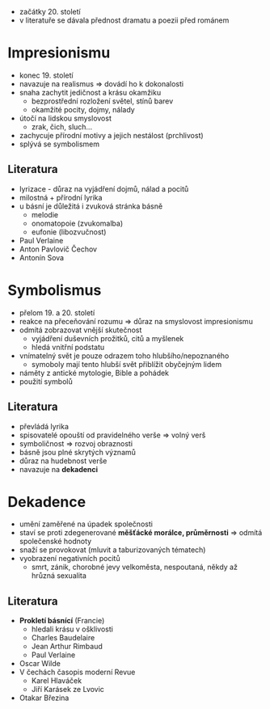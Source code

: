 - začátky 20. století
- v literatuře se dávala přednost dramatu a poezii před románem

# Impresionismu

- konec 19. století
- navazuje na realismus => dovádí ho k dokonalosti
- snaha zachytit jedičnost a krásu okamžiku
	- bezprostřední rozložení světel, stínů barev
	- okamžité pocity, dojmy, nálady
- útočí na lidskou smyslovost
	- zrak, čich, sluch...
- zachycuje přírodní motivy a jejich nestálost (prchlivost)
- splývá se symbolismem

## Literatura

- lyrizace - důraz na vyjádření dojmů, nálad a pocitů
- milostná + přírodní lyrika
- u básní je důležitá i zvuková stránka básně 
	- melodie
	- onomatopoie (zvukomalba)
	- eufonie (libozvučnost)
- Paul Verlaine
- Anton Pavlovič Čechov
- Antonín Sova

# Symbolismus

- přelom 19. a 20. století
- reakce na přeceňování rozumu => důraz na smyslovost impresionismu
- odmítá zobrazovat vnější skutečnost 
	- vyjádření duševních prožitků, citů a myšlenek
	- hledá vnitřní podstatu
- vnímatelný svět je pouze odrazem toho hlubšího/nepoznaného
	- symoboly mají tento hlubší svět přiblížit obyčejným lidem
- náměty z antické mytologie, Bible a pohádek
- použití symbolů

## Literatura

- převládá lyrika
- spisovatelé opouští od pravidelného verše => volný verš
- symboličnost => rozvoj obraznosti
- básně jsou plné skrytých významů
- důraz na hudebnost verše
- navazuje na **dekadenci**

# Dekadence

- umění zaměřené na úpadek společnosti
- staví se proti zdegenerované **měšťácké morálce, průměrnosti** => odmítá společenské hodnoty
- snaží se provokovat (mluvit a taburizovaných tématech)
- vyobrazení negativních pocitů
	- smrt, zánik, chorobné jevy velkoměsta, nespoutaná, někdy až hrůzná sexualita

## Literatura

- **Prokletí básnící** (Francie)
	- hledali krásu v ošklivosti
	- Charles Baudelaire
	- Jean Arthur Rimbaud
	- Paul Verlaine
- Oscar Wilde
- V čechách časopis moderní Revue
	- Karel Hlaváček
	- Jiří Karásek ze Lvovic
- Otakar Březina 

